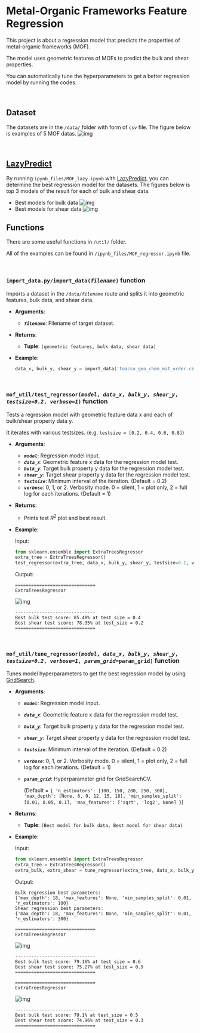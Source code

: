 # Metal-Organic Frameworks Feature Regression

This project is about a regression model that predicts the properties of metal-organic frameworks (MOF).

The model uses geometric features of MOFs to predict the bulk and shear properties.

You can automatically tune the hyperparameters to get a better regression model by running the codes.

<br/>


## Dataset
The datasets are in the `/data/` folder with form of `csv` file. The figure below is examples of 5 MOF datas.
![img](/images/data.png)

<br/>


## [LazyPredict](https://github.com/shankarpandala/lazypredict/tree/master)
By running `ipynb_files/MOF_lazy.ipynb` with [LazyPredict](https://github.com/shankarpandala/lazypredict/tree/master), you can determine the best regression model for the datasets. The figures below is top 3 models of the result for each of bulk and shear data.
* Best models for bulk data
    ![img](/images/lazy1.png)
* Best models for shear data
    ![img](/images/lazy2.png)

## Functions
There are some useful functions in `/util/` folder.

All of the examples can be found in `/ipynb_files/MOF_regressor.ipynb` file.

<br/>


### `import_data.py/import_data(`*`filename`*`)` function
Imports a dataset in the `/data/`*`filename`* route and splits it into geometric features, bulk data, and shear data.

* **Arguments**: 
    * ***`filename`***: Filename of target dataset.

* **Returns**: 
    * **Tuple**: `(geometric features, bulk data, shear data)`

* **Example**:
    ```python
    data_x, bulk_y, shear_y = import_data('toacco_geo_chem_mit_order.csv')
    ```

<br/>


### `mof_util/test_regressor(`*`model`*`, `*`data_x`*`, `*`bulk_y`*`, `*`shear_y`*`, `*`testsize=0.2`*`, `*`verbose=1`*`)` function

Tests a regression model with geometric feature data x and each of bulk/shear property data y.

It iterates with various testsizes. (e.g. `testsize = [0.2, 0.4, 0.6, 0.8]`)

* **Arguments**: 
    * ***`model`***: Regression model input.
    * ***`data_x`***: Geometric feature x data for the regression model test.
    * ***`bulk_y`***: Target bulk property y data for the regression model test.
    * ***`shear_y`***: Target shear property y data for the regression model test.
    * ***`testsize`***: Minimum interval of the iteration. (Default = 0.2)
    * ***`verbose`***: 0, 1, or 2. Verbosity mode. 0 = silent, 1 = plot only, 2 = full log for each iterations. (Default = 1)

* **Returns**: 
    * Prints test $R^2$ plot and best result.

* **Example**:

    Input:
    ```python
    from sklearn.ensemble import ExtraTreesRegressor
    extra_tree = ExtraTreesRegressor()
    test_regressor(extra_tree, data_x, bulk_y, shear_y, testsize=0.1, verbose=1)
    ```
    Output:
    ```
    ==============================
    ExtraTreesRegressor
    ```
    ![img](/images/output_ex1.png)
    ```
    ------------------------------
    Best bulk test score: 85.48% at test_size = 0.4
    Best shear test score: 78.35% at test_size = 0.2
    ==============================
    ```
<br/>


### `mof_util/tune_regressor(`*`model`*`, `*`data_x`*`, `*`bulk_y`*`, `*`shear_y`*`, `*`testsize=0.2`*`, `*`verbose=1`*`, `*`param_grid`*`=param_grid)` function

Tunes model hyperparameters to get the best regression model by using [GridSearch](https://scikit-learn.org/stable/modules/generated/sklearn.model_selection.GridSearchCV.html).


* **Arguments**: 
    * ***`model`***: Regression model input.
    * ***`data_x`***: Geometric feature x data for the regression model test.
    * ***`bulk_y`***: Target bulk property y data for the regression model test.
    * ***`shear_y`***: Target shear property y data for the regression model test.
    * ***`testsize`***: Minimum interval of the iteration. (Default = 0.2)
    * ***`verbose`***: 0, 1, or 2. Verbosity mode. 0 = silent, 1 = plot only, 2 = full log for each iterations. (Default = 1)
    * ***`param_grid`***: Hyperparameter grid for GridSearchCV. 
    
        (Default = `{
    'n_estimators': [100, 150, 200, 250, 300],
    'max_depth': [None, 6, 9, 12, 15, 18],
    'min_samples_split': [0.01, 0.05, 0.1],
    'max_features': ['sqrt', 'log2', None]
}`)

* **Returns**: 
    * **Tuple**: `(Best model for bulk data, Best model for shear data)`



* **Example**:

    Input:
    ```python
    from sklearn.ensemble import ExtraTreesRegressor
    extra_tree = ExtraTreesRegressor()
    extra_bulk, extra_shear = tune_regressor(extra_tree, data_x, bulk_y, shear_y, testsize=0.1, verbose=1)
    ```
    Output:
    ```
    Bulk regression best parameters:
    {'max_depth': 18, 'max_features': None, 'min_samples_split': 0.01, 'n_estimators': 100}
    Shear regression best parameters:
    {'max_depth': 18, 'max_features': None, 'min_samples_split': 0.01, 'n_estimators': 300}

    ==============================
    ExtraTreesRegressor
    ```
    ![img](/images/output_ex2.png)
    ```
    ------------------------------
    Best bulk test score: 79.16% at test_size = 0.6
    Best shear test score: 75.27% at test_size = 0.9
    ==============================
    ```
    ```
    ==============================
    ExtraTreesRegressor
    ```
    ![img](/images/output_ex3.png)
    ```
    ------------------------------
    Best bulk test score: 79.1% at test_size = 0.5
    Best shear test score: 74.96% at test_size = 0.3
    ==============================
    ```